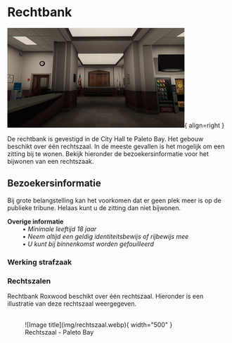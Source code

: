 # Rechtbank

![Image title](img/stadskantoor.webp){ align=right }

De rechtbank is gevestigd in de City Hall te Paleto Bay. 
Het gebouw beschikt over één rechtszaal.
In de meeste gevallen is het mogelijk om een zitting bij te wonen. 
Bekijk hieronder de bezoekersinformatie voor het bijwonen van een rechtszaak. 

## Bezoekersinformatie
Bij grote belangstelling kan het voorkomen dat er geen plek meer is op de publieke tribune. 
Helaas kunt u de zitting dan niet bijwonen.

__Overige informatie__  
&ensp; &nbsp; &nbsp; &nbsp; • _Minimale leeftijd 18 jaar_ <br />
&ensp; &nbsp; &nbsp; &nbsp; • _Neem altijd een geldig identiteitsbewijs of rijbewijs mee_     
&ensp; &nbsp; &nbsp; &nbsp; • _U kunt bij binnenkomst worden gefouilleerd_  

### Werking strafzaak

### Rechtszalen

Rechtbank Roxwood beschikt over één rechtszaal. 
Hieronder is een illustratie van deze rechtszaal weergegeven.
<br />
<br />

<figure markdown="span">
  ![Image title](img/rechtszaal.webp){ width="500" }
  <figcaption>Rechtszaal - Paleto Bay</figcaption>
</figure>
